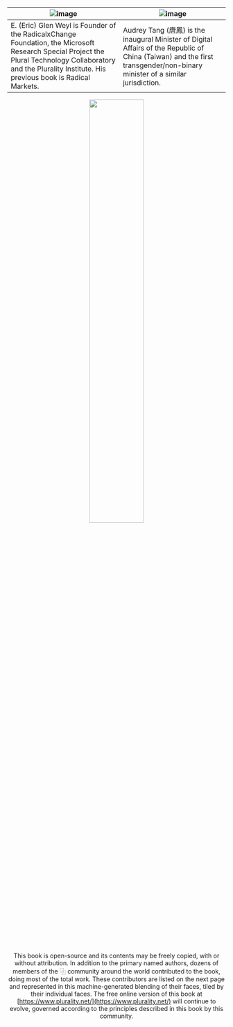 | ![image](https://github.com/gov4git/desktop-application/assets/46732651/14ec78ec-b763-4fbb-a31d-ab8a567c89b3) | ![image](https://github.com/gov4git/desktop-application/assets/46732651/f3fc12f3-0d0e-4631-ba20-cfa0a1e0ef89) |
|---|---|
| E. (Eric) Glen Weyl is Founder of the RadicalxChange Foundation, the Microsoft Research Special Project the Plural Technology Collaboratory and the Plurality Institute.  His previous book is Radical Markets. | Audrey Tang (唐鳳) is the inaugural Minister of Digital Affairs of the Republic of China (Taiwan) and the first transgender/non-binary minister of a similar jurisdiction. |

<div align="center">
<img width="50%" src="https://github.com/gov4git/desktop-application/assets/46732651/f7a5ab8d-6339-4223-8533-63ffc2973ead">

This book is open-source and its contents may be freely copied, with or without attribution.  In addition to the primary named authors, dozens of members of the ⿻ community around the world contributed to the book, doing most of the total work.  These contributors are listed on the next page and represented in this machine-generated blending of their faces, tiled by their individual faces.  The free online version of this book at [https://www.plurality.net/](https://www.plurality.net/) will continue to evolve, governed according to the principles described in this book by this community.
</div>
